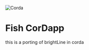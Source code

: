 ![Corda](https://www.corda.net/wp-content/uploads/2016/11/fg005_corda_b.png)

# Fish CorDapp

this is a porting of brightLine in corda
